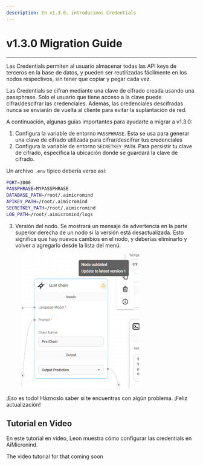 ```yaml
---
description: En v1.3.0, introducimos Credentials
---
```


# v1.3.0 Migration Guide

***

Las Credentials permiten al usuario almacenar todas las API keys de terceros en la base de datos, y pueden ser reutilizadas fácilmente en los nodos respectivos, sin tener que copiar y pegar cada vez.

Las Credentials se cifran mediante una clave de cifrado creada usando una passphrase. Solo el usuario que tiene acceso a la clave puede cifrar/descifrar las credenciales. Además, las credenciales descifradas nunca se enviarán de vuelta al cliente para evitar la suplantación de red.

A continuación, algunas guías importantes para ayudarte a migrar a v1.3.0:

1. Configura la variable de entorno `PASSPHRASE`. Esta se usa para generar una clave de cifrado utilizada para cifrar/descifrar tus credenciales
2. Configura la variable de entorno `SECRETKEY_PATH`. Para persistir tu clave de cifrado, especifica la ubicación donde se guardará la clave de cifrado.

Un archivo `.env` típico debería verse así:

```sh
PORT=3000
PASSPHRASE=MYPASSPHRASE
DATABASE_PATH=/root/.aimicromind
APIKEY_PATH=/root/.aimicromind
SECRETKEY_PATH=/root/.aimicromind
LOG_PATH=/root/.aimicromind/logs
```

3. Versión del nodo. Se mostrará un mensaje de advertencia en la parte superior derecha de un nodo si la versión está desactualizada. Esto significa que hay nuevos cambios en el nodo, y deberías eliminarlo y volver a agregarlo desde la lista del menú.

<figure><img src="../.gitbook/assets/image (11) (1) (1) (1) (1) (1) (1).png" alt="" width="312"><figcaption></figcaption></figure>

¡Eso es todo! Háznoslo saber si te encuentras con algún problema. ¡Feliz actualización!

## Tutorial en Video

En este tutorial en video, Leon muestra cómo configurar las credentials en AiMicronind.

The video tutorial for that coming soon 
